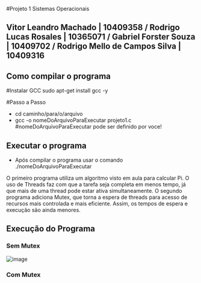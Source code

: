 #Projeto 1 Sistemas Operacionais

## Vitor Leandro Machado | 10409358 / Rodrigo Lucas Rosales | 10365071 / Gabriel Forster Souza | 10409702 / Rodrigo Mello de Campos Silva | 10409316

## Como compilar o programa 
#Instalar GCC
sudo apt-get install gcc -y

#Passo a Passo
- cd caminho/para/o/arquivo
- gcc -o nomeDoArquivoParaExecutar projeto1.c #nomeDoArquivoParaExecutar pode ser definido por voce!

## Executar o programa
- Após compilar o programa usar o comando ./nomeDoArquivoParaExecutar

O primeiro programa utiliza um algoritmo visto em aula para calcular Pi. O uso de Threads faz com que a tarefa seja completa em menos tempo, já que mais de uma thread pode estar ativa simultaneamente. O segundo programa adiciona Mutex, que torna a espera de threads para acesso de recursos mais controlada e mais eficiente. Assim, os tempos de espera e execução são ainda menores.

## Execução do Programa

### Sem Mutex

![image](https://github.com/TshadowBR/Laboratorio-1-Sistemas-Operacionais/assets/53952323/1cf2c45a-b93a-403e-896b-f34544838f3a)

### Com Mutex
